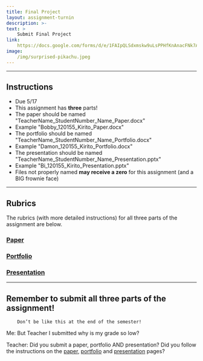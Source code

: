 ```yaml
---
title: Final Project
layout: assignment-turnin
description: >-
text: >
    Submit Final Project
link: 
    https://docs.google.com/forms/d/e/1FAIpQLSdxmskw9uLsPPHfKnAnacFNk7AXhk6iVDiKPQvdgQjC3o5WZg/viewform?usp=sf_link
image: 
    /img/surprised-pikachu.jpeg
---
```

---
## Instructions
- Due 5/17
- This assignment has **three** parts!
- The paper should be named "TeacherName_StudentNumber_Name_Paper.docx"
- Example "Bobby_120155_Kirito_Paper.docx"
- The portfolio should be named "TeacherName_StudentNumber_Name_Portfolio.docx"
- Example "Damon_120155_Kirito_Portfolio.docx"
- The presentation should be named "TeacherName_StudentNumber_Name_Presentation.pptx"
- Example "Bi_120155_Kirito_Presentation.pptx"
- Files not properly named **may receive a zero** for this assignment (and a BIG frownie face)
---
## Rubrics
The rubrics (with more detailed instructions) for all three parts of the assignment are below.
### [Paper](/sks/spring2024/english-research/final-paper)               
### [Portfolio](/sks/spring2024/english-research/portfolio)    
### [Presentation](/sks/spring2024/english-research/presentation)
---
##  Remember to submit all three parts of the assignment!

        Don’t be like this at the end of the semester!

Me: But Teacher I submitted why is my grade so low?

Teacher: Did you submit a paper, portfolio AND presentation? Did you follow the instructions on the [paper](/sks/spring2024/english-research/final-paper), [portfolio](/sks/spring2024/english-research/portfolio) and [presentation](/sks/spring2024/english-research/presentation) pages?

